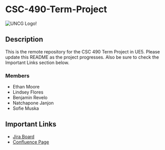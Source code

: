 # CSC-490-Term-Project

![UNCG Logo!](https://150832185.v2.pressablecdn.com/wp-content/uploads/2023/06/uncgreensboro_h_3-color.png)

## Description
This is the remote repository for the CSC 490 Term Project in UE5. Please update this README as the project progresses. Also be sure to check the Important Links section below.

### Members
- Ethan Moore
- Lindsey Flores
- Benjamin Revelo
- Natchapone Janjon
- Sofie Muska

## Important Links
- [Jira Board](https://uncg-csc-emoore.atlassian.net/jira/core/projects/C4SC/board)
- [Confluence Page](https://uncg-csc-emoore.atlassian.net/wiki/x/FoEQ)
